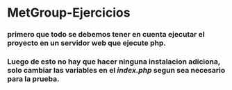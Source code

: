 # MetGroup-Ejercicios

###  primero que todo se debemos tener en cuenta ejecutar el proyecto en un servidor web que ejecute php.
### Luego de esto no hay que hacer ninguna instalacion adiciona, solo cambiar las variables en el *index.php* segun sea necesario para la prueba.
